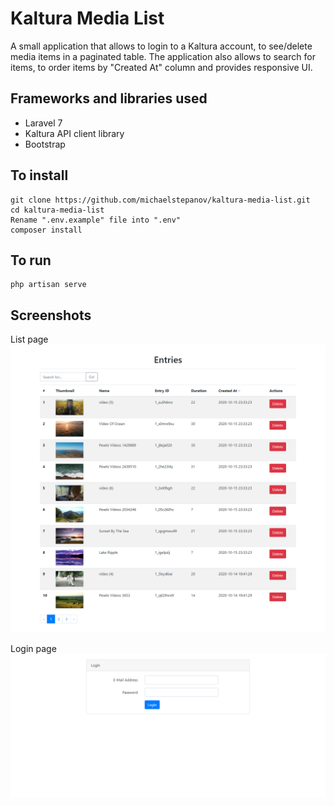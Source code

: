# Kaltura Media List

A small application that allows to login to a Kaltura account, to see/delete media items in a paginated table. The application also allows to search for items, to order items by "Created At" column and provides responsive UI.

## Frameworks and libraries used

* Laravel 7
* Kaltura API client library
* Bootstrap

## To install

    git clone https://github.com/michaelstepanov/kaltura-media-list.git
    cd kaltura-media-list
    Rename ".env.example" file into ".env"
    composer install
	
## To run

	php artisan serve

## Screenshots

List page
![List page](public/screenshots/list.png?raw=true "List page")

Login page
![Login page](public/screenshots/login.png?raw=true "Login page")
